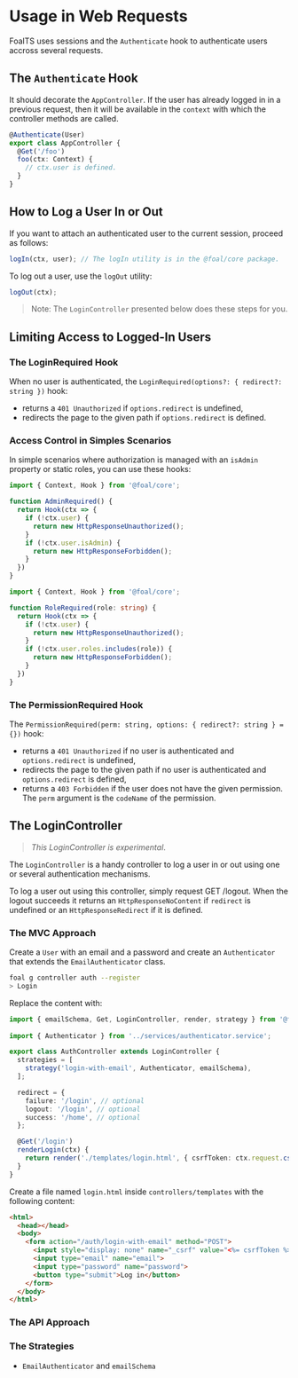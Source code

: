 # Usage in Web Requests

FoalTS uses sessions and the `Authenticate` hook to authenticate users accross several requests.

## The `Authenticate` Hook

It should decorate the `AppController`. If the user has already logged in in a previous request, then it will be available in the `context` with which the controller methods are called.

```ts
@Authenticate(User)
export class AppController {
  @Get('/foo')
  foo(ctx: Context) {
    // ctx.user is defined.
  }
}
```

## How to Log a User In or Out

If you want to attach an authenticated user to the current session, proceed as follows:

```typescript
logIn(ctx, user); // The logIn utility is in the @foal/core package.
```

To log out a user, use the `logOut` utility:
```typescript
logOut(ctx);
```

> Note: The `LoginController` presented below does these steps for you.

## Limiting Access to Logged-In Users

### The LoginRequired Hook

When no user is authenticated, the `LoginRequired(options?: { redirect?: string })` hook:
- returns a `401 Unauthorized` if `options.redirect` is undefined,
- redirects the page to the given path if `options.redirect` is defined.

### Access Control in Simples Scenarios

In simple scenarios where authorization is managed with an `isAdmin` property or static roles, you can use these hooks:

```typescript
import { Context, Hook } from '@foal/core';

function AdminRequired() {
  return Hook(ctx => {
    if (!ctx.user) {
      return new HttpResponseUnauthorized();
    }
    if (!ctx.user.isAdmin) {
      return new HttpResponseForbidden();
    }
  })
}
```

```typescript
import { Context, Hook } from '@foal/core';

function RoleRequired(role: string) {
  return Hook(ctx => {
    if (!ctx.user) {
      return new HttpResponseUnauthorized();
    }
    if (!ctx.user.roles.includes(role)) {
      return new HttpResponseForbidden();
    }
  })
}
```

### The PermissionRequired Hook

The `PermissionRequired(perm: string, options: { redirect?: string } = {})` hook:
- returns a `401 Unauthorized` if no user is authenticated and `options.redirect` is undefined,
- redirects the page to the given path if no user is authenticated and  `options.redirect` is defined,
- returns a `403 Forbidden` if the user does not have the given permission. The `perm` argument is the `codeName` of the permission.

## The LoginController

> *This LoginController is experimental*.

The `LoginController` is a handy controller to log a user in or out using one or several authentication mechanisms.

To log a user out using this controller, simply request GET /logout. When the logout succeeds it returns an `HttpResponseNoContent` if `redirect` is undefined or an `HttpResponseRedirect` if it is defined.

<!--
When the authentication succeeds it returns an `HttpResponseNoContent` if `successRedirect` is undefined or an `HttpResponseRedirect` if it is defined.

When the authentication fails it returns an `HttpResponseUnauthorized` if `failureRedirect` is undefined or an `HttpResponseRedirect` if it is defined.
-->

### The MVC Approach

Create a `User` with an email and a password and create an `Authenticator` that extends the `EmailAuthenticator` class.

```sh
foal g controller auth --register
> Login
```

Replace the content with:
```typescript
import { emailSchema, Get, LoginController, render, strategy } from '@foal/core';
​​
import { Authenticator } from '../services/authenticator.service';

export class AuthController extends LoginController {
  strategies = [
    strategy('login-with-email', Authenticator, emailSchema),
  ];

  redirect = {
    failure: '/login', // optional
    logout: '/login', // optional
    success: '/home', // optional
  };

  @Get('/login')
  renderLogin(ctx) {
    return render('./templates/login.html', { csrfToken: ctx.request.csrfToken() }, __dirname);
  }
}
```

Create a file named `login.html` inside `controllers/templates` with the following content:
```html
<html>
  <head></head>
  <body>
    <form action="/auth/login-with-email" method="POST">
      <input style="display: none" name="_csrf" value="<%= csrfToken %>">
      <input type="email" name="email">
      <input type="password" name="password">
      <button type="submit">Log in</button>
    </form>
  </body>
</html>
```

### The API Approach

### The Strategies

- `EmailAuthenticator` and `emailSchema`
